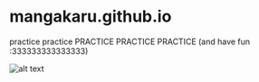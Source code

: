 # mangakaru.github.io
practice practice PRACTICE PRACTICE PRACTICE (and have fun :333333333333333)

![alt text](https://i.imgur.com/MO0JHpn.jpg "gr8 honda's drawing")
